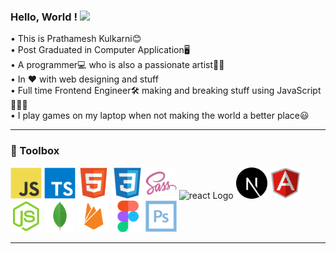 ### Hello, World ! <img src="https://raw.githubusercontent.com/MartinHeinz/MartinHeinz/master/wave.gif" width="50">
• This is Prathamesh Kulkarni😊  <br/>
• Post Graduated in Computer Application🖥️ <br/>
• A programmer💻 who is also a passionate artist👨‍🎨 <br/>
• In ❤ with web designing and stuff <br/>
• Full time Frontend Engineer🛠️ making and breaking stuff using JavaScript👨🏻‍💻 <br/>
• I play games on my laptop when not making the world a better place😃  


---

### 🧰 Toolbox
<img src="https://github.com/devicons/devicon/blob/master/icons/javascript/javascript-original.svg" alt="javascript logo" width="50" height="50"/> <img src="https://github.com/devicons/devicon/blob/master/icons/typescript/typescript-original.svg" alt="javascript logo" width="50" height="50"/> <img src="https://github.com/devicons/devicon/blob/master/icons/html5/html5-original.svg" alt="HTML Logo" width="50" height="50"/> <img src="https://github.com/devicons/devicon/blob/master/icons/css3/css3-original.svg" alt="CSS Logo" width="50" height="50"/> <img src="https://github.com/devicons/devicon/blob/master/icons/sass/sass-original.svg" alt="SCSS Logo" width="50" height="50"/> <img src="https://cdn.worldvectorlogo.com/logos/react-2.svg" alt="react Logo" width="50" height="50"/> <img src="https://github.com/devicons/devicon/blob/master/icons/nextjs/nextjs-original.svg" alt="nextjs Logo" width="50" height="50" /> <img src="https://github.com/devicons/devicon/blob/master/icons/angularjs/angularjs-original.svg" alt="angular logo" width="50" height="50"> <img src="https://github.com/devicons/devicon/blob/master/icons/nodejs/nodejs-original.svg" alt="nodejs logo" width="50" height="50"/> <img src="https://github.com/devicons/devicon/blob/master/icons/mongodb/mongodb-original.svg" alt="mongodb Logo" width="50" height="50"/> <img src="https://github.com/devicons/devicon/blob/master/icons/firebase/firebase-plain.svg" alt="firebase Logo" width="50" height="50"/> <img src="https://github.com/devicons/devicon/blob/master/icons/figma/figma-original.svg" alt="figma Logo" width="50" height="50"/> <img src="https://github.com/devicons/devicon/blob/master/icons/photoshop/photoshop-line.svg" alt="photoshop Logo" width="50" height="50"/>


---

<!-- 
## &#x1f4c8; My GitHub Stats

![Top Langs](https://github-readme-stats.vercel.app/api/top-langs/?username=PrathameshVK&hide=html,css&theme=dark)

![Catalin's GitHub stats](https://github-readme-stats.vercel.app/api?username=PrathameshVK&theme=dark) -->
